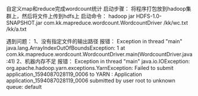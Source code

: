 自定义map和reduce完成wordcount统计
启动步骤：
将程序打包放到hadoop集群上，然后将文件上传到hdfs上
启动命令：
hadoop jar HDFS-1.0-SNAPSHOT.jar com.kk.mapreduce.wordcount.WordcountDriver /kk/wc.txt  /kk/a.txt

遇到问题：
1、没有指定文件的输出路径
报错：
Exception in thread "main" java.lang.ArrayIndexOutOfBoundsException: 1
	at com.kk.mapreduce.wordcount.WordcountDriver.main(WordcountDriver.java:41)
2、机器内存不足
报错：
Exception in thread "main" java.io.IOException: org.apache.hadoop.yarn.exceptions.YarnException: Failed to submit application_1594087028119_0006 to YARN : Application application_1594087028119_0006 submitted by user root to unknown queue: default

